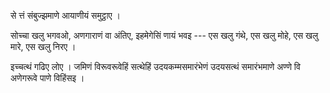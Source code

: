से त्तं संबुज्झमाणे आयाणीयं समुट्ठाए । 

सोच्चा खलु भगवओ, अणगाराणं वा अंतिए, इहमेगेसिं णायं भवइ --- एस खलु गंथे, एस खलु मोहे, एस खलु मारे, एस खलु निरए । 

इच्चत्थं गढिए लोए । जमिणं विरूवरूवेहिं सत्थेहिं उदयकम्मसमारंभेणं उदयसत्थं समारंभमाणे अण्णे वि अणेगरूवे पाणे विहिंसइ । 
